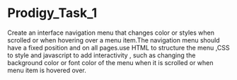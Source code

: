 # Prodigy_Task_1
Create an interface navigation menu that changes color or styles when scrolled or when hovering over a menu item.The navigation menu should have a fixed position and on all pages.use HTML to structure the menu ,CSS to style and javascript to add interactivity , such as changing the background color or font color of the menu when it is scrolled or when menu item is hovered over.
